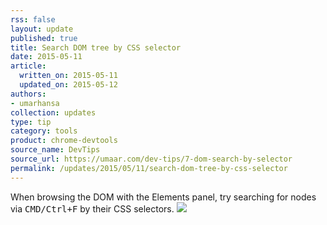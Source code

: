 ```yaml
---
rss: false
layout: update
published: true
title: Search DOM tree by CSS selector
date: 2015-05-11
article:
  written_on: 2015-05-11
  updated_on: 2015-05-12
authors:
- umarhansa
collection: updates
type: tip
category: tools
product: chrome-devtools
source_name: DevTips
source_url: https://umaar.com/dev-tips/7-dom-search-by-selector
permalink: /updates/2015/05/11/search-dom-tree-by-css-selector
---
```

When browsing the DOM with the Elements panel, try searching for nodes via <kbd class="kbd">CMD/Ctrl+F</kbd> by their CSS selectors.
<img src="/web/updates/images/2015-05-11-devtools-dom-tree-search-by-css-selector/dom-search-by-selector.gif">

